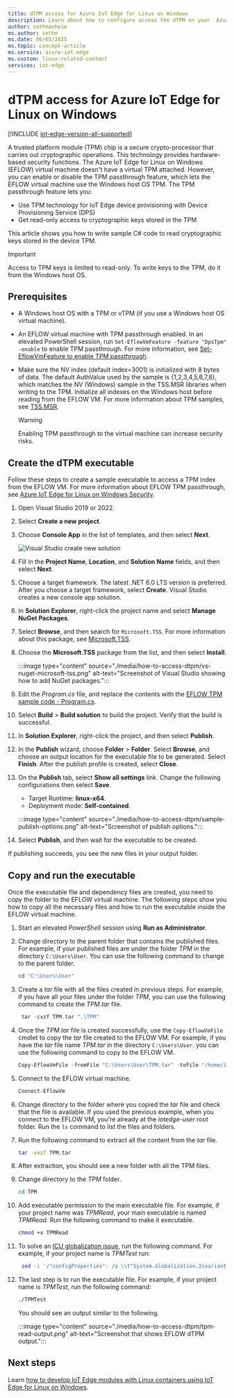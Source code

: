```yaml
---
title: dTPM access for Azure IoT Edge for Linux on Windows
description: Learn about how to configure access the dTPM on your  Azure IoT Edge for Linux on Windows virtual machine.
author: sethmanheim
ms.author: sethm
ms.date: 06/05/2025
ms.topic: concept-article
ms.service: azure-iot-edge
ms.custom: linux-related-content
services: iot-edge
---
```


# dTPM access for Azure IoT Edge for Linux on Windows

[!INCLUDE [iot-edge-version-all-supported](includes/iot-edge-version-all-supported.md)]

A trusted platform module (TPM) chip is a secure crypto-processor that carries out cryptographic operations. This technology provides hardware-based security functions. The Azure IoT Edge for Linux on Windows (EFLOW) virtual machine doesn't have a virtual TPM attached. However, you can enable or disable the TPM passthrough feature, which lets the EFLOW virtual machine use the Windows host OS TPM. The TPM passthrough feature lets you:

- Use TPM technology for IoT Edge device provisioning with Device Provisioning Service (DPS)
- Get read-only access to cryptographic keys stored in the TPM

This article shows you how to write sample C# code to read cryptographic keys stored in the device TPM.  

> [!IMPORTANT]
> Access to TPM keys is limited to read-only. To write keys to the TPM, do it from the Windows host OS. 

## Prerequisites

- A Windows host OS with a TPM or vTPM (if you use a Windows host OS virtual machine).
- An EFLOW virtual machine with TPM passthrough enabled. In an elevated PowerShell session, run `Set-EflowVmFeature -feature "DpsTpm" -enable` to enable TPM passthrough. For more information, see [Set-EflowVmFeature to enable TPM passthrough](./reference-iot-edge-for-linux-on-windows-functions.md#set-eflowvmfeature).
- Make sure the NV index (default index=3001) is initialized with 8 bytes of data. The default AuthValue used by the sample is {1,2,3,4,5,6,7,8}, which matches the NV (Windows) sample in the TSS.MSR libraries when writing to the TPM. Initialize all indexes on the Windows host before reading from the EFLOW VM. For more information about TPM samples, see [TSS.MSR](https://github.com/microsoft/TSS.MSR).

    > [!WARNING]
    > Enabling TPM passthrough to the virtual machine can increase security risks.
    
## Create the dTPM executable

Follow these steps to create a sample executable to access a TPM index from the EFLOW VM. For more information about EFLOW TPM passthrough, see [Azure IoT Edge for Linux on Windows Security](./iot-edge-for-linux-on-windows-security.md).

1. Open Visual Studio 2019 or 2022.

1. Select **Create a new project**.

1. Choose **Console App** in the list of templates, and then select **Next**.

    ![Visual Studio create new solution](./media/how-to-access-dtpm/vs-new-solution.png)

1. Fill in the **Project Name**, **Location**, and **Solution Name** fields, and then select **Next**.

1. Choose a target framework. The latest .NET 6.0 LTS version is preferred. After you choose a target framework, select **Create**. Visual Studio creates a new console app solution.

1. In **Solution Explorer**, right-click the project name and select **Manage NuGet Packages**.

1. Select **Browse**, and then search for `Microsoft.TSS`. For more information about this package, see [Microsoft.TSS](https://www.nuget.org/packages/Microsoft.TSS).

1. Choose the **Microsoft.TSS** package from the list, and then select **Install**.

   :::image type="content" source="./media/how-to-access-dtpm/vs-nuget-microsoft-tss.png" alt-text="Screenshot of Visual Studio showing how to add NuGet packages.":::

1. Edit the *Program.cs* file, and replace the contents with the [EFLOW TPM sample code - Program.cs](https://raw.githubusercontent.com/Azure/iotedge-eflow/main/samples/tpm-read-nv/Program.cs).

1. Select **Build** > **Build solution** to build the project. Verify that the build is successful.

1. In **Solution Explorer**, right-click the project, and then select **Publish**.

1. In the **Publish** wizard, choose **Folder** > **Folder**. Select **Browse**, and choose an output location for the executable file to be generated. Select **Finish**. After the publish profile is created, select **Close**.

1. On the **Publish** tab, select **Show all settings** link. Change the following configurations then select **Save**. 
    - Target Runtime:  **linux-x64**.
    - Deployment mode: **Self-contained**.
    
   :::image type="content" source="./media/how-to-access-dtpm/sample-publish-options.png" alt-text="Screenshot of publish options.":::
 
1. Select **Publish**, and then wait for the executable to be created.

If publishing succeeds, you see the new files in your output folder.

## Copy and run the executable
Once the executable file and dependency files are created, you need to copy the folder to the EFLOW virtual machine. The following steps show you how to copy all the necessary files and how to run the executable inside the EFLOW virtual machine.

1. Start an elevated *PowerShell* session using **Run as Administrator**.

1. Change directory to the parent folder that contains the published files. 
    For example, if your published files are under the folder *TPM* in the directory `C:\Users\User`. You can use the following command to change to the parent folder.
    ```powershell
    cd "C:\Users\User"
    ```

1. Create a *tar* file with all the files created in previous steps.
    For example, if you have all your files under the folder *TPM*, you can use the following command to create the *TPM.tar* file.
    ```powershell
     tar -cvzf TPM.tar ".\TPM"
    ```

1. Once the *TPM.tar* file is created successfully, use the `Copy-EflowVmFile` cmdlet to copy the *tar* file created to the EFLOW VM.
    For example, if you have the *tar* file name *TPM.tar* in the directory `C:\Users\User`. you can use the following command to copy to the EFLOW VM.
    ```powershell
    Copy-EflowVmFile -fromFile "C:\Users\User\TPM.tar" -toFile "/home/iotedge-user/" -pushFile
    ```

1. Connect to the EFLOW virtual machine.
     ```powershell
    Connect-EflowVm
    ```

1. Change directory to the folder where you copied the *tar* file and check that the file is available. If you used the previous example, when you connect to the EFLOW VM, you're already at the *iotedge-user* root folder. Run the `ls` command to list the files and folders.

1. Run the following command to extract all the content from the *tar* file.
    ```bash
    tar -xvzf TPM.tar
    ```

1. After extraction, you should see a new folder with all the TPM files. 
1. Change directory to the *TPM* folder.
    ```bash
    cd TPM
    ```

1. Add executable permission to the main executable file. For example, if your project name was *TPMRead*, your main executable is named *TPMRead*. Run the following command to make it executable.
    ```bash
    chmod +x TPMRead
    ```

1. To solve an [ICU globalization issue](https://github.com/dotnet/core/issues/2186#issuecomment-472629489), run the following command. For example, if your project name is *TPMTest* run:
    ```bash
     sed -i '/"configProperties": /a \\t"System.Globalization.Invariant\": true,' TPMTest.runtimeconfig.json
    ```

1. The last step is to run the executable file. For example, if your project name is *TPMTest*, run the following command:
    ```bash
    ./TPMTest
    ```
    You should see an output similar to the following.

   :::image type="content" source="./media/how-to-access-dtpm/tpm-read-output.png" alt-text="Screenshot that shows EFLOW dTPM output.":::

## Next steps

Learn [how to develop IoT Edge modules with Linux containers using IoT Edge for Linux on Windows](./tutorial-develop-for-linux-on-windows.md).
